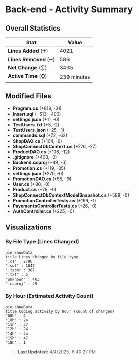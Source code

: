 # Back-end - Activity Summary 

## Overall Statistics

| Stat                   | Value                                                             |
| ---------------------- | ----------------------------------------------------------------- |
| **Lines Added** (➕)   | 4021                                          |
| **Lines Removed** (➖) | 586                                        |
| **Net Change** (↕)    | 3435                |
| **Active Time** (⌚)   | 239 minutes |


## Modified Files
- **Program.cs** (+818, -31)
- **insert.sql** (+513, -400)
- **settings.json** (+11, -0)
- **TestUsers.txt** (+3, -2)
- **TestUsers.json** (+25, -1)
- **commands.sql** (+72, -62)
- **ShopDAO.cs** (+104, -6)
- **ShopConnectDbContext.cs** (+276, -27)
- **ProductDAO.cs** (+106, -12)
- **.gitignore** (+403, -0)
- **Backend.csproj** (+49, -0)
- **Promotion.cs** (+119, -35)
- **settings.json** (+270, -0)
- **PromotionDAO.cs** (+56, -9)
- **User.cs** (+80, -0)
- **Product.cs** (+78, -0)
- **ShopConnectDbContextModelSnapshot.cs** (+588, -0)
- **PromotionControllerTests.cs** (+199, -1)
- **PayementsControllerTests.cs** (+26, -0)
- **AuthController.cs** (+225, -0)

## Visualizations

### By File Type (Lines Changed)

```mermaid
pie showData
title Lines changed by file type
".cs" : 2796
".sql" : 1047
".json" : 307
".txt" : 5
"unknown" : 403
".csproj" : 49
```

### By Hour (Estimated Activity Count)

```mermaid
pie showData
title Coding activity by hour (count of changes)
"00h" : 4
"10h" : 24
"11h" : 37
"12h" : 24
"14h" : 44
"15h" : 47
"18h" : 1
```


> **Last Updated:** 4/4/2025, 6:40:27 PM